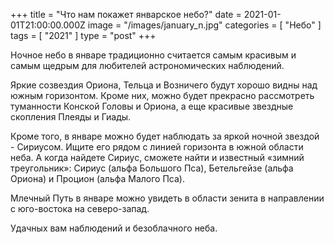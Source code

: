 +++
title = "Что нам покажет январское небо?"
date = 2021-01-01T21:00:00.000Z
image = "/images/january_n.jpg"
categories = [ "Небо" ]
tags = [ "2021" ]
type = "post"
+++

Ночное небо в январе традиционно считается самым красивым и самым щедрым для любителей астрономических наблюдений.

Яркие созвездия Ориона, Тельца и Возничего будут хорошо видны над южным горизонтом. Кроме них, можно будет прекрасно рассмотреть туманности Конской Головы и Ориона, а еще красивые звездные скопления Плеяды и Гиады.

Кроме того, в январе можно будет наблюдать за яркой ночной звездой - Сириусом. Ищите его рядом с линией горизонта в южной области неба. А когда найдете Сириус, сможете найти и известный «зимний треугольник»: Сириус (альфа Большого Пса), Бетельгейзе (альфа Ориона) и Процион (альфа Малого Пса).

Млечный Путь в январе можно увидеть в области зенита в направлении с юго-востока на северо-запад.

Удачных вам наблюдений и безоблачного неба.
